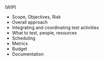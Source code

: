 (WIP)
+ Scope, Objectives, Risk
+ Overall approach
+ Integrating and coordinating test activities
+ What to test, people, resources
+ Scheduling
+ Metrics
+ Budget
+ Documentation